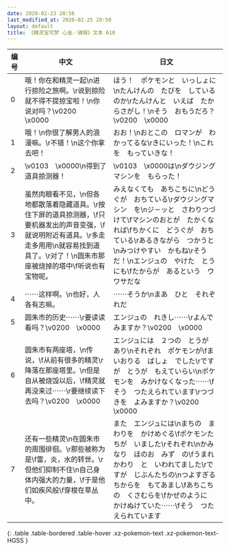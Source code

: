 ```yaml
---
date: 2020-02-23 20:56
last_modified_at: 2020-02-25 20:50
layout: default
title: 《精灵宝可梦 心金／魂银》文本 610
---
```

| 编号 | 中文 | 日文 |
| ---- | ---- | ---- |
| 0 | 哦！你在和精灵一起\n进行掠险之旅啊。\r说到掠险就不得不提掠宝啦！\n你说对吗？\v0200　\x0000 | ほう！　ポケモンと　いっしょに\nたんけんの　たびを　しているのか\rたんけんと　いえば　たからさがし！\nそう　おもうだろ？\v0200　\x0000 |
| 1 | 哦！\n你很了解男人的浪漫嘛。\r不错！\n这个你拿去吧！ | おお！\nおとこの　ロマンが　わかってるな\rきにいった！\nこれを　もっていきな！ |
| 2 | \v0103　\x0000\n得到了道具掠测器！ | \v0103　\x0000は\nダウジングマシンを　もらった！ |
| 3 | 虽然肉眼看不见，\n但各地都散落着隐藏道具。\r按住下屏的道具掠测器，\f只要机器发出的声音变强，\f就说明附近有道具。\r多走走多用用\n就容易找到道具了。\r对了！\n圆朱市那座被烧掉的塔中\f听说也有宝物呢。 | みえなくても　あちこちに\nどうぐが　おちている\rダウジングマシン　を\nジ－ッと　さわりつづけて\fマシンのおとが　たかくなれば\fちかくに　どうぐが　おちている\rあるきながら　つかうと\nみつけやすい　かもね\rそうだ！\nエンジュの　やけた　とう　にも\fたからが　あるという　ウワサだな |
| 4 | ⋯⋯这样啊。\n也好，人各有志嘛。 | ⋯⋯そうか\nまあ　ひと　それぞれだ |
| 5 | 圆朱市的历史⋯⋯\r要读读看吗？\v0200　\x0000 | エンジュの　れきし⋯⋯\rよんでみますか？\v0200　\x0000 |
| 6 | 圆朱市有两座塔，\n传说，\f从前有很多的精灵\r降落在那座塔里。\n但是自从被烧毁以后，\f精灵就再没来过⋯⋯\r要继续读下去吗？\v0200　\x0000 | エンジュには　２つの　とうが　あり\nそれぞれ　ポケモンが\fまいおりる　ばしょ　でした\rですが　とうが　もえていらい\nポケモンを　みかけなくなった⋯⋯\fそう　つたえられています\rつづきを　よみますか？\v0200　\x0000 |
| 7 | 还有一些精灵\n在圆朱市的周围徘徊。\r那些被称为是\f雷，炎，水的转世。\r但他们抑制不住\n自己身体内强大的力量，\f于是他们如疾风般\f穿梭在草丛中。 | また　エンジュには\nまちの　まわりを　かけめぐる\fポケモンたちが　いました\rそれぞれ\nかみなり　ほのお　みず　の\fうまれかわり　と　いわれてました\rですが　じぶんたちの\nつよすぎる　ちからを　もてあまし\fあちこちの　くさむらを\fかぜのように　かけぬけていた⋯⋯\fそう　つたえられています |
{: .table .table-bordered .table-hover .xz-pokemon-text .xz-pokemon-text-HGSS }